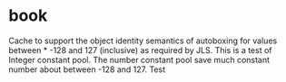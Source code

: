 # book
Cache to support the object identity semantics of autoboxing for values between
     * -128 and 127 (inclusive) as required by JLS.
This is a test of Integer constant pool. The number constant pool save much constant number about between -128 and 127.
Test
